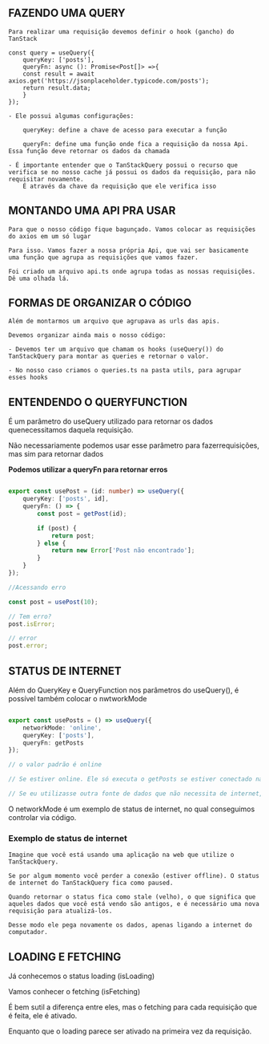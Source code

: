 ## FAZENDO UMA QUERY

    Para realizar uma requisição devemos definir o hook (gancho) do TanStack

    const query = useQuery({
        queryKey: ['posts'],
        queryFn: async (): Promise<Post[]> =>{
        const result = await axios.get('https://jsonplaceholder.typicode.com/posts');
        return result.data;
        }
    });

    - Ele possui algumas configurações:

        queryKey: define a chave de acesso para executar a função

        queryFn: define uma função onde fica a requisição da nossa Api. Essa função deve retornar os dados da chamada

    - É importante entender que o TanStackQuery possui o recurso que verifica se no nosso cache já possui os dados da requisição, para não requisitar novamente.
        É através da chave da requisição que ele verifica isso

## MONTANDO UMA API PRA USAR

    Para que o nosso código fique bagunçado. Vamos colocar as requisições do axios em um só lugar

    Para isso. Vamos fazer a nossa própria Api, que vai ser basicamente uma função que agrupa as requisições que vamos fazer.

    Foi criado um arquivo api.ts onde agrupa todas as nossas requisições. Dê uma olhada lá.

## FORMAS DE ORGANIZAR O CÓDIGO

    Além de montarmos um arquivo que agrupava as urls das apis.

    Devemos organizar ainda mais o nosso código:

    - Devemos ter um arquivo que chamam os hooks (useQuery()) do TanStackQuery para montar as queries e retornar o valor.

    - No nosso caso criamos o queries.ts na pasta utils, para agrupar esses hooks

## ENTENDENDO O QUERYFUNCTION

É um parâmetro do useQuery utilizado para retornar os dados quenecessitamos daquela requisição.

Não necessariamente podemos usar esse parâmetro para fazerrequisições, mas sim para retornar dados

<strong>
Podemos utilizar a queryFn para retornar erros
</strong>

```typescript

export const usePost = (id: number) => useQuery({
    queryKey: ['posts', id],
    queryFn: () => {
        const post = getPost(id);

        if (post) {
            return post;
        } else {
            return new Error['Post não encontrado'];
        }
    }
});

//Acessando erro

const post = usePost(10);

// Tem erro?
post.isError;

// error
post.error;

```

## STATUS DE INTERNET

Além do QueryKey e QueryFunction nos parâmetros do useQuery(), é possível também colocar o nwtworkMode

```typescript

export const usePosts = () => useQuery({ 
    networkMode: 'online',
    queryKey: ['posts'],
    queryFn: getPosts 
});

// o valor padrão é online

// Se estiver online. Ele só executa o getPosts se estiver conectado na internet.

// Se eu utilizasse outra fonte de dados que não necessita de internet, deve-se mudar o modo online para always.

```

O networkMode é um exemplo de status de internet, no qual conseguimos controlar via código.

### Exemplo de status de internet

```
Imagine que você está usando uma aplicação na web que utilize o TanStackQuery.

Se por algum momento você perder a conexão (estiver offline). O status de internet do TanStackQuery fica como paused.

Quando retornar o status fica como stale (velho), o que significa que aqueles dados que você está vendo são antigos, e é necessário uma nova requisição para atualizá-los.

Desse modo ele pega novamente os dados, apenas ligando a internet do computador.
```

## LOADING E FETCHING

Já conhecemos o status loading (isLoading)

Vamos conhecer o fetching (isFetching)

É bem sutil a diferença entre eles, mas o fetching para cada requisição que é feita, ele é ativado.

Enquanto que o loading parece ser ativado na primeira vez da requisição.